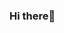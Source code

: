 ### Hi there👋 

<!---
facumeniy/facumeniy is a ✨ special ✨ repository because its `README.md` (this file) appears on your GitHub profile.
You can click the Preview link to take a look at your changes.
--->
